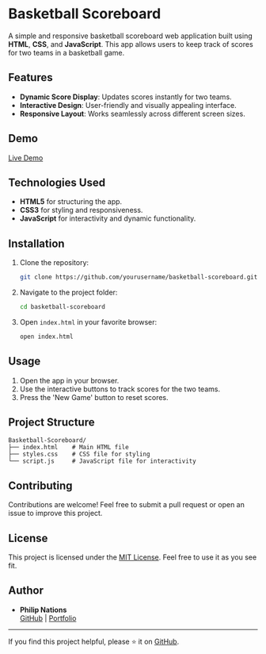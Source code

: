 # Basketball Scoreboard

A simple and responsive basketball scoreboard web application built using **HTML**, **CSS**, and **JavaScript**. This app allows users to keep track of scores for two teams in a basketball game.

## Features

- **Dynamic Score Display**: Updates scores instantly for two teams.
- **Interactive Design**: User-friendly and visually appealing interface.
- **Responsive Layout**: Works seamlessly across different screen sizes.

## Demo

[Live Demo](https://scoreboardpn.netlify.app/)

## Technologies Used

- **HTML5** for structuring the app.
- **CSS3** for styling and responsiveness.
- **JavaScript** for interactivity and dynamic functionality.

## Installation

1. Clone the repository:
   ```bash
   git clone https://github.com/yourusername/basketball-scoreboard.git
   ```
2. Navigate to the project folder:
   ```bash
   cd basketball-scoreboard
   ```
3. Open `index.html` in your favorite browser:
   ```bash
   open index.html
   ```

## Usage

1. Open the app in your browser.
2. Use the interactive buttons to track scores for the two teams.
3. Press the 'New Game' button to reset scores.

## Project Structure

```
Basketball-Scoreboard/
├── index.html    # Main HTML file
├── styles.css    # CSS file for styling
└── script.js     # JavaScript file for interactivity
```

## Contributing

Contributions are welcome! Feel free to submit a pull request or open an issue to improve this project.

## License

This project is licensed under the [MIT License](LICENSE). Feel free to use it as you see fit.

## Author

- **Philip Nations**  
  [GitHub](https://github.com/pnations) | [Portfolio](philipnations.com)

---

If you find this project helpful, please ⭐ it on [GitHub](https://github.com/yourusername/basketball-scoreboard).
